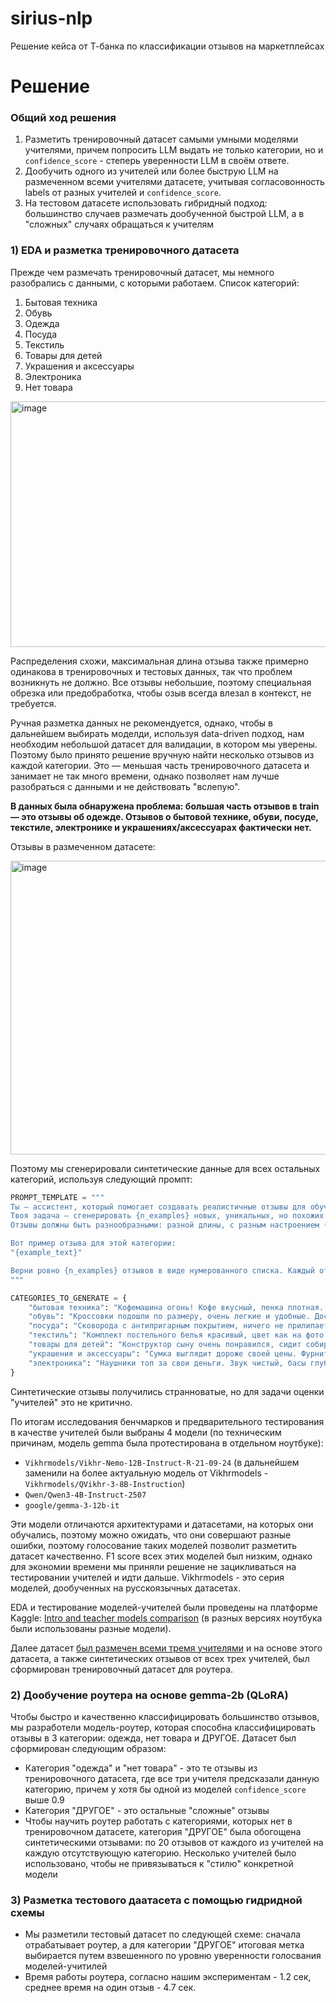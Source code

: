 # sirius-nlp
Решение кейса от Т-банка по классификации отзывов на маркетплейсах

# Решение

### Общий ход решения

1. Разметить тренировочный датасет самыми умными моделями учителями, причем попросить LLM выдать не только категории, но и `confidence_score` - степерь уверенности LLM в своём ответе.
2. Дообучить одного из учителей или более быструю LLM на размеченном всеми учителями датасете, учитывая согласовонность labels от разных учителей и `confidence_score`.
3. На тестовом датасете использовать гибридный подход: большинство случаев размечать дообученной быстрой LLM, а в "сложных" случаях обращаться к учителям

### 1) EDA и разметка тренировочного датасета

Прежде чем размечать тренировочный датасет, мы немного разобрались с данными, с которыми работаем. Список категорий:
 1. Бытовая техника
 2. Обувь
 3. Одежда
 4. Посуда
 5. Текстиль
 6. Товары для детей
 7. Украшения и аксессуары
 8. Электроника
 9. Нет товара

<img width="695" height="393" alt="image" src="https://github.com/user-attachments/assets/2f7b163f-12de-4713-a47c-323be7520b8a" />

Распределения схожи, максимальная длина отзыва также примерно одинакова в тренировочных и тестовых данных, так что проблем возникнуть не должно. Все отзывы небольшие, поэтому специальная обрезка или предобработка, чтобы озыв всегда влезал в контекст, не требуется.

Ручная разметка данных не рекомендуется, однако, чтобы в дальнейшем выбирать моделди, используя data-driven подход, нам необходим небольшой датасет для валидации, в котором мы уверены. Поэтому было принято решение вручную найти несколько отзывов из каждой категории. Это — меньшая часть тренировочного датасета и занимает не так много времени, однако позволяет нам лучше разобраться с данными и не действовать "вслепую".

**В данных была обнаружена проблема: большая часть отзывов в train — это отзывы об одежде. Отзывов о бытовой технике, обуви, посуде, текстиле, электронике и украшениях/аксессуарах фактически нет.**

Отзывы в размеченном датасете:

<img width="629" height="470" alt="image" src="https://github.com/user-attachments/assets/9a8f9d04-7f8e-45f1-a9bb-4e5301fca3a0" />

Поэтому мы сгенерировали синтетические данные для всех остальных категорий, используя следующий промпт:

```python
PROMPT_TEMPLATE = """
Ты — ассистент, который помогает создавать реалистичные отзывы для обучающего датасета.
Твоя задача — сгенерировать {n_examples} новых, уникальных, но похожих по стилю отзывов для категории «{category}».
Отзывы должны быть разнообразными: разной длины, с разным настроением (положительные, отрицательные, смешанные), иногда с упоминанием доставки, но с фокусом на сам товар.

Вот пример отзыва для этой категории:
"{example_text}"

Верни ровно {n_examples} отзывов в виде нумерованного списка. Каждый отзыв на новой строке.
"""

CATEGORIES_TO_GENERATE = {
    "бытовая техника": "Кофемашина огонь! Кофе вкусный, пенка плотная. Единственный минус — немного шумная по утрам.",
    "обувь": "Кроссовки подошли по размеру, очень легкие и удобные. Доставили на день раньше, что приятно. Посмотрим, как поведут себя в носке.",
    "посуда": "Сковорода с антипригарным покрытием, ничего не прилипает. Но ручка кажется немного хлипкой, боюсь, как бы не отвалилась.",
    "текстиль": "Комплект постельного белья красивый, цвет как на фото. После первой стирки не сел и не полинял. Ткань немного жестковата, надеюсь, со временем станет мягче.",
    "товары для детей": "Конструктор сыну очень понравился, сидит собирает уже второй час. Детали качественные, без запаха. Коробка пришла чуть помятая, но внутри все целое.",
    "украшения и аксессуары": "Сумка выглядит дороже своей цены. Фурнитура качественная, все замки работают. Немного меньше, чем я ожидала, ноутбук не влезает, но для прогулок — идеально.",
    "электроника": "Наушники топ за свои деньги. Звук чистый, басы глубокие. В ушах сидят отлично, не выпадают при беге. Заряд держат честно 5 часов."
}
```
Синтетические отзывы получились странноватые, но для задачи оценки "учителей" это не критично.

По итогам исследования бенчмарков и предварительного тестирования в качестве учителей были выбраны 4 модели (по техническим причинам, модель gemma была протестирована в отдельном ноутбуке):

- `Vikhrmodels/Vikhr-Nemo-12B-Instruct-R-21-09-24` (в дальнейшем заменили на более актуальную модель от Vikhrmodels - `Vikhrmodels/QVikhr-3-8B-Instruction`)
- `Qwen/Qwen3-4B-Instruct-2507`
- `google/gemma-3-12b-it`


Эти модели отличаются архитектурами и датасетами, на которых они обучались, поэтому можно ожидать, что они совершают разные ошибки, поэтому голосование таких моделей позволит разметить датасет качественно. F1 score всех этих моделей был низким, однако для экономии времени мы приняли решение не зацикливаться на тестировании учителей и идти дальше. Vikhrmodels - это серия моделей, дообученных на русскоязычных датасетах.

EDA и тестирование моделей-учителей были проведены на платформе Kaggle: [Intro and teacher models comparison](https://www.kaggle.com/code/dreamtim1/intro-and-teacher-models-comparison) (в разных версиях ноутбука были использованы разные модели).

Далее датасет [был размечен всеми тремя учителями](https://www.kaggle.com/code/dreamtim1/teachers-on-full-dataset/edit) и на основе этого датасета, а также синтетических отзывов от всех трех учителей, был сформирован тренировочный датасет для роутера.

### 2) Дообучение роутера на основе gemma-2b (QLoRA) 

Чтобы быстро и качественно классифицировать большинство отзывов, мы разработели модель-роутер, которая способна классифицировать отзывы в 3 категории: одежда, нет товара и ДРУГОЕ. Датасет был сформирован следующим образом:

- Категория "одежда" и "нет товара" - это те отзывы из тренировочного датасета, где все три учителя предсказали данную категорию, причем у хотя бы одной из моделей `confidence_score` выше 0.9
- Категория "ДРУГОЕ" - это остальные "сложные" отзывы
- Чтобы научить роутер работать с категориями, которых нет в тренировочном датасете, категория "ДРУГОЕ" была обогощена синтетическими отзывами: по 20 отзывов от каждого из учителей на каждую отсутствующую категорию. Несколько учителей было использовано, чтобы не привязываться к "стилю" конкретной модели

### 3) Разметка тестового даатасета с помощью гидридной схемы

- Мы разметили тестовый датасет по следующей схеме: сначала отрабатывает роутер, а для категории "ДРУГОЕ" итоговая метка выбирается путем взвешенного по уровню уверенности голосвания моделей-учитилей
- Время работы роутера, согласно нашим экспериментам - 1.2 сек, среднее время на один отзыв - 4.7 сек.
